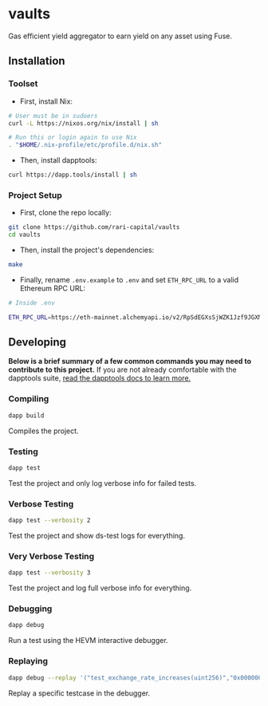 # vaults

Gas efficient yield aggregator to earn yield on any asset using Fuse.

## Installation

### Toolset

- First, install Nix:

```sh
# User must be in sudoers
curl -L https://nixos.org/nix/install | sh

# Run this or login again to use Nix
. "$HOME/.nix-profile/etc/profile.d/nix.sh"
```

- Then, install dapptools:

```sh
curl https://dapp.tools/install | sh
```

### Project Setup

- First, clone the repo locally:

```sh
git clone https://github.com/rari-capital/vaults
cd vaults
```

- Then, install the project's dependencies:

```sh
make
```

- Finally, rename `.env.example` to `.env` and set `ETH_RPC_URL` to a valid Ethereum RPC URL:

```sh
# Inside .env

ETH_RPC_URL=https://eth-mainnet.alchemyapi.io/v2/RpSdEGXsSjWZK1Jzf9JGXM4nl4ki8rEc
```

## Developing

**Below is a brief summary of a few common commands you may need to contribute to this project.** If you are not already comfortable with the dapptools suite, [read the dapptools docs to learn more.](https://github.com/dapphub/dapptools/tree/master/src/dapp)

### Compiling

```sh
dapp build
```

Compiles the project.

### Testing

```sh
dapp test
```

Test the project and only log verbose info for failed tests.

### Verbose Testing

```sh
dapp test --verbosity 2
```

Test the project and show ds-test logs for everything.

### Very Verbose Testing

```sh
dapp test --verbosity 3
```

Test the project and log full verbose info for everything.

### Debugging

```sh
dapp debug
```

Run a test using the HEVM interactive debugger.

### Replaying

```sh
dapp debug --replay '("test_exchange_rate_increases(uint256)","0x0000000000000000000000000000000000000000000000000000000000000001")'
```

Replay a specific testcase in the debugger.
